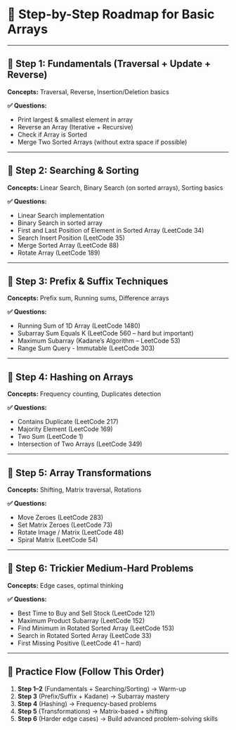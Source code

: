 # 📌 Step-by-Step Roadmap for Basic Arrays

---

## 🔹 Step 1: Fundamentals (Traversal + Update + Reverse)

**Concepts:** Traversal, Reverse, Insertion/Deletion basics

**✅ Questions:**

- Print largest & smallest element in array
- Reverse an Array (Iterative + Recursive)
- Check if Array is Sorted
- Merge Two Sorted Arrays (without extra space if possible)

---

## 🔹 Step 2: Searching & Sorting

**Concepts:** Linear Search, Binary Search (on sorted arrays), Sorting basics

**✅ Questions:**

- Linear Search implementation
- Binary Search in sorted array
- First and Last Position of Element in Sorted Array (LeetCode 34)
- Search Insert Position (LeetCode 35)
- Merge Sorted Array (LeetCode 88)
- Rotate Array (LeetCode 189)

---

## 🔹 Step 3: Prefix & Suffix Techniques

**Concepts:** Prefix sum, Running sums, Difference arrays

**✅ Questions:**

- Running Sum of 1D Array (LeetCode 1480)
- Subarray Sum Equals K (LeetCode 560 – hard but important)
- Maximum Subarray (Kadane’s Algorithm – LeetCode 53)
- Range Sum Query - Immutable (LeetCode 303)

---

## 🔹 Step 4: Hashing on Arrays

**Concepts:** Frequency counting, Duplicates detection

**✅ Questions:**

- Contains Duplicate (LeetCode 217)
- Majority Element (LeetCode 169)
- Two Sum (LeetCode 1)
- Intersection of Two Arrays (LeetCode 349)

---

## 🔹 Step 5: Array Transformations

**Concepts:** Shifting, Matrix traversal, Rotations

**✅ Questions:**

- Move Zeroes (LeetCode 283)
- Set Matrix Zeroes (LeetCode 73)
- Rotate Image / Matrix (LeetCode 48)
- Spiral Matrix (LeetCode 54)

---

## 🔹 Step 6: Trickier Medium-Hard Problems

**Concepts:** Edge cases, optimal thinking

**✅ Questions:**

- Best Time to Buy and Sell Stock (LeetCode 121)
- Maximum Product Subarray (LeetCode 152)
- Find Minimum in Rotated Sorted Array (LeetCode 153)
- Search in Rotated Sorted Array (LeetCode 33)
- First Missing Positive (LeetCode 41 – hard)

---

## 🎯 Practice Flow (Follow This Order)

1. **Step 1–2** (Fundamentals + Searching/Sorting) → Warm-up
2. **Step 3** (Prefix/Suffix + Kadane) → Subarray mastery
3. **Step 4** (Hashing) → Frequency-based problems
4. **Step 5** (Transformations) → Matrix-based + shifting
5. **Step 6** (Harder edge cases) → Build advanced problem-solving skills
